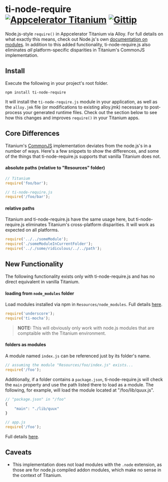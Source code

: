 # ti-node-require [![Appcelerator Titanium](http://www-static.appcelerator.com/badges/alloy-git-badge-sq.png)](http://www.appcelerator.com/titanium/alloy/) [![Gittip](http://img.shields.io/gittip/Tony%20Lukasavage.png)](https://www.gittip.com/Tony%20Lukasavage/)

Node.js-style `require()` in Appcelerator Titanium via Alloy. For full details on what exactly this means, check out Node.js's own [documentation on modules](http://nodejs.org/api/modules.html). In addition to this added functionality, ti-node-require.js also eliminates _all_ platform-specific disparities in Titanium's CommonJS implementation.

## Install

Execute the following in your project's root folder.

```
npm install ti-node-require
```

It will install the `ti-node-require.js` module in your application, as well as the `alloy.jmk` file (or modifications to existing alloy.jmk) necessary to post-process your generated runtime files. Check out the section below to see how this changes and improves `require()` in your Titanium apps.

## Core Differences

Titanium's [CommonJS](http://wiki.commonjs.org/wiki/CommonJS) implementation deviates from the node.js's in a number of ways. Here's a few snippets to show the differences, and some of the things that ti-node-require.js supports that vanilla Titanium does not.

#### absolute paths (relative to "Resources" folder)

```javascript
// Titanium
require('foo/bar');

// ti-node-require.js
require('/foo/bar');
```

#### relative paths

Titanium and ti-node-require.js have the same usage here, but ti-node-require.js eliminates Titanium's cross-platform disparities. It will work as expected on all platforms.

```javascript
require('../../someModule');
require('./someModuleInCurrentFolder');
require('.././some/ridiculous/../../path');
```

## New Functionality

The following functionality exists only with ti-node-require.js and has no direct equivalent in vanilla Titanium.

#### loading from `node_modules` folder

Load modules installed via npm in `Resources/node_modules`. Full details [here](http://nodejs.org/api/modules.html#modules_loading_from_node_modules_folders).

```javascript
require('underscore');
require('ti-mocha');
```

> **NOTE:** This will obviously only work with node.js modules that are comptaible with the Titanium environment.

#### folders as modules

A module named `index.js` can be referenced just by its folder's name.

```javascript
// assuming the module "Resources/foo/index.js" exists...
require('/foo');
```

Additionally, if a folder contains a `package.json`, ti-node-require.js will check the `main` property and use the path listed there to load as a module. The following, for example, will load the module located at "/foo/lib/quux.js".

```javascript
// "package.json" in "/foo"
{
	"main": "./lib/quux"
}

// app.js
require('/foo');
```

Full details [here](http://nodejs.org/api/modules.html#modules_folders_as_modules).

## Caveats

* This implementation does not load modules with the `.node` extension, as those are for node.js compiled addon modules, which make no sense in the context of Titanium.